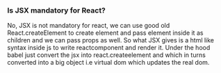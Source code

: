 ### Is JSX mandatory for React?

No, JSX is not mandatory for react, we can use good old React.createElement to create element and pass element inside it as children and we can pass props as well. So what JSX gives is a html like syntax inside js to write reactcomponent and render it. Under the hood babel just convert the jsx into react.createelement and which in turns converted into a big object i.e virtual dom which updates the real dom.
